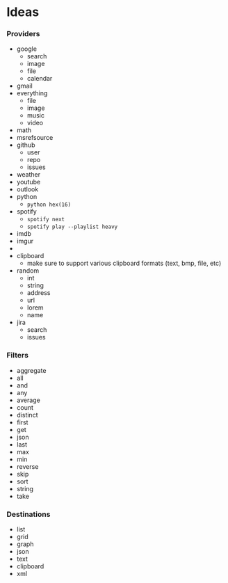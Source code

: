 ﻿# Ideas

### Providers
- google
  - search
  - image
  - file
  - calendar
- gmail
- everything
  - file
  - image
  - music
  - video
- math
- msrefsource
- github
  - user
  - repo
  - issues
- weather
- youtube
- outlook
- python
  - `python hex(16)`
- spotify
  - `spotify next`
  - `spotify play --playlist heavy`
- imdb
- imgur
- 
- clipboard
  - make sure to support various clipboard formats (text, bmp, file, etc)
- random
  - int
  - string
  - address
  - url
  - lorem
  - name
- jira
  - search
  - issues
### Filters
- aggregate
- all
- and
- any
- average
- count
- distinct
- first
- get
- json
- last
- max
- min
- reverse
- skip
- sort
- string
- take

### Destinations
- list
- grid
- graph
- json
- text
- clipboard
- xml

